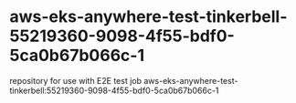 # aws-eks-anywhere-test-tinkerbell-55219360-9098-4f55-bdf0-5ca0b67b066c-1
repository for use with E2E test job aws-eks-anywhere-test-tinkerbell:55219360-9098-4f55-bdf0-5ca0b67b066c-1
